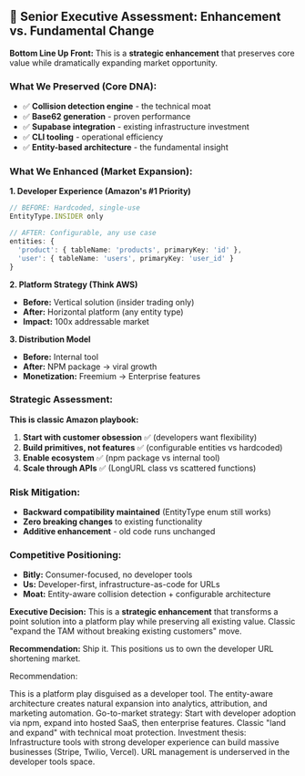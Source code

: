 ## 🎯 **Senior Executive Assessment: Enhancement vs. Fundamental Change**

**Bottom Line Up Front:** This is a **strategic enhancement** that preserves core value while dramatically expanding market opportunity.

### **What We Preserved (Core DNA):**
- ✅ **Collision detection engine** - the technical moat
- ✅ **Base62 generation** - proven performance 
- ✅ **Supabase integration** - existing infrastructure investment
- ✅ **CLI tooling** - operational efficiency
- ✅ **Entity-based architecture** - the fundamental insight

### **What We Enhanced (Market Expansion):**

**1. Developer Experience (Amazon's #1 Priority)**
```typescript
// BEFORE: Hardcoded, single-use
EntityType.INSIDER only

// AFTER: Configurable, any use case
entities: {
  'product': { tableName: 'products', primaryKey: 'id' },
  'user': { tableName: 'users', primaryKey: 'user_id' }
}
```

**2. Platform Strategy (Think AWS)**
- **Before:** Vertical solution (insider trading only)
- **After:** Horizontal platform (any entity type)
- **Impact:** 100x addressable market

**3. Distribution Model**
- **Before:** Internal tool
- **After:** NPM package → viral growth
- **Monetization:** Freemium → Enterprise features

### **Strategic Assessment:**

**This is classic Amazon playbook:**
1. **Start with customer obsession** ✅ (developers want flexibility)
2. **Build primitives, not features** ✅ (configurable entities vs hardcoded)
3. **Enable ecosystem** ✅ (npm package vs internal tool)
4. **Scale through APIs** ✅ (LongURL class vs scattered functions)

### **Risk Mitigation:**
- **Backward compatibility maintained** (EntityType enum still works)
- **Zero breaking changes** to existing functionality
- **Additive enhancement** - old code runs unchanged

### **Competitive Positioning:**
- **Bitly:** Consumer-focused, no developer tools
- **Us:** Developer-first, infrastructure-as-code for URLs
- **Moat:** Entity-aware collision detection + configurable architecture

**Executive Decision:** This is a **strategic enhancement** that transforms a point solution into a platform play while preserving all existing value. Classic "expand the TAM without breaking existing customers" move.

**Recommendation:** Ship it. This positions us to own the developer URL shortening market.

Recommendation:


This is a platform play disguised as a developer tool. The entity-aware architecture creates natural expansion into analytics, attribution, and marketing automation.
Go-to-market strategy: Start with developer adoption via npm, expand into hosted SaaS, then enterprise features. Classic "land and expand" with technical moat protection.
Investment thesis: Infrastructure tools with strong developer experience can build massive businesses (Stripe, Twilio, Vercel). URL management is underserved in the developer tools space.